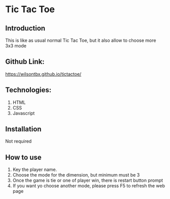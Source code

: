 # Tic Tac Toe

## Introduction

This is like as usual normal Tic Tac Toe, but it also allow to choose more 3x3 mode

## Github Link:

https://wilsontbx.github.io/tictactoe/

## Technologies:

1. HTML
2. CSS
3. Javascript

## Installation

Not required

## How to use

1. Key the player name.
2. Choose the mode for the dimension, but minimum must be 3
3. Once the game is tie or one of player win, there is restart button prompt
4. If you want yo choose another mode, please press F5 to refresh the web page

